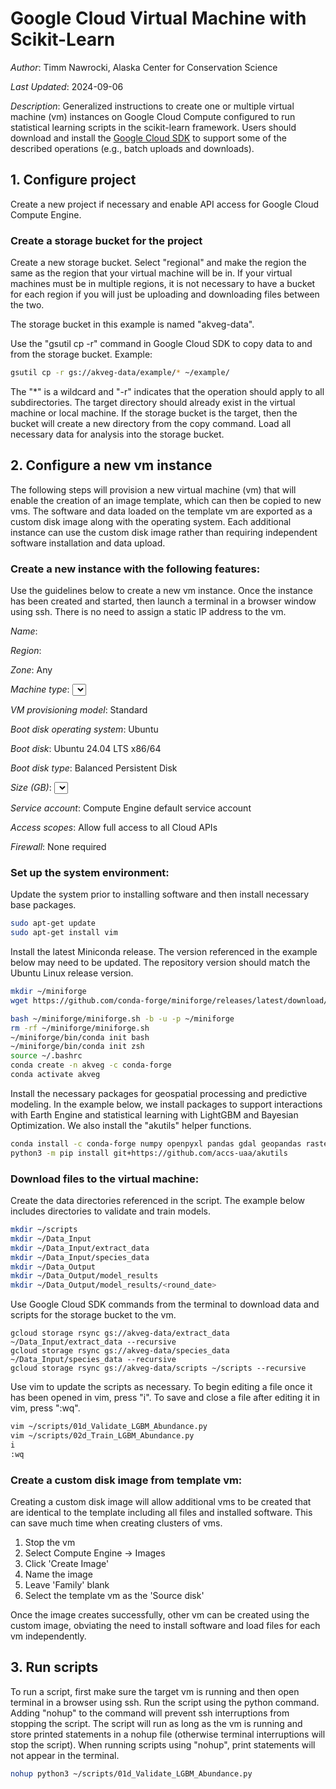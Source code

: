 # Google Cloud Virtual Machine with Scikit-Learn

*Author*: Timm Nawrocki, Alaska Center for Conservation Science

*Last Updated*: 2024-09-06

*Description*: Generalized instructions to create one or multiple virtual machine (vm) instances on Google Cloud Compute configured to run statistical learning scripts in the scikit-learn framework. Users should download and install the [Google Cloud SDK](https://cloud.google.com/sdk/) to support some of the described operations (e.g., batch uploads and downloads).

## 1. Configure project
Create a new project if necessary and enable API access for Google Cloud Compute Engine.

### Create a storage bucket for the project
Create a new storage bucket. Select "regional" and make the region the same as the region that your virtual machine will be in. If your virtual machines must be in multiple regions, it is not necessary to have a bucket for each region if you will just be uploading and downloading files between the two.

The storage bucket in this example is named "akveg-data".

Use the "gsutil cp -r" command in Google Cloud SDK to copy data to and from the storage bucket. Example:

```bash
gsutil cp -r gs://akveg-data/example/* ~/example/
```

The "*" is a wildcard and "-r" indicates that the operation should apply to all subdirectories. The target directory should already exist in the virtual machine or local machine. If the storage bucket is the target, then the bucket will create a new directory from the copy command. Load all necessary data for analysis into the storage bucket.

## 2. Configure a new vm instance
The following steps will provision a new virtual machine (vm) that will enable the creation of an image template, which can then be copied to new vms. The software and data loaded on the template vm are exported as a custom disk image along with the operating system. Each additional instance can use the custom disk image rather than requiring independent software installation and data upload.

### Create a new instance with the following features:

Use the guidelines below to create a new vm instance. Once the instance has been created and started, then launch a terminal in a browser window using ssh. There is no need to assign a static IP address to the vm.

*Name*: <name>

*Region*: <region>

*Zone*: Any

*Machine type*: <select based on computational needs>

*VM provisioning model*: Standard

*Boot disk operating system*: Ubuntu

*Boot disk*: Ubuntu 24.04 LTS x86/64

*Boot disk type*: Balanced Persistent Disk

*Size (GB)*: <select based on data size>

*Service account*: Compute Engine default service account

*Access scopes*: Allow full access to all Cloud APIs

*Firewall*: None required

### Set up the system environment:

Update the system prior to installing software and then install necessary base packages.

```bash
sudo apt-get update
sudo apt-get install vim
```

Install the latest Miniconda release. The version referenced in the example below may need to be updated. The repository version should match the Ubuntu Linux release version.

```bash
mkdir ~/miniforge
wget https://github.com/conda-forge/miniforge/releases/latest/download/Miniforge3-Linux-x86_64.sh -O ~/miniforge/miniforge.sh

bash ~/miniforge/miniforge.sh -b -u -p ~/miniforge
rm -rf ~/miniforge/miniforge.sh
~/miniforge/bin/conda init bash
~/miniforge/bin/conda init zsh
source ~/.bashrc
conda create -n akveg -c conda-forge
conda activate akveg
```

Install the necessary packages for geospatial processing and predictive modeling. In the example below, we install packages to support interactions with Earth Engine and statistical learning with LightGBM and Bayesian Optimization. We also install the "akutils" helper functions.

```bash
conda install -c conda-forge numpy openpyxl pandas gdal geopandas rasterio scikit-learn imbalanced-learn lightgbm bayesian-optimization joblib earthengine-api geemap pyarrow fastparquet
python3 -m pip install git+https://github.com/accs-uaa/akutils
```

### Download files to the virtual machine:

Create the data directories referenced in the script. The example below includes directories to validate and train models.

```bash
mkdir ~/scripts
mkdir ~/Data_Input
mkdir ~/Data_Input/extract_data
mkdir ~/Data_Input/species_data
mkdir ~/Data_Output
mkdir ~/Data_Output/model_results
mkdir ~/Data_Output/model_results/<round_date>
```

Use Google Cloud SDK commands from the terminal to download data and scripts for the storage bucket to the vm.

```
gcloud storage rsync gs://akveg-data/extract_data ~/Data_Input/extract_data --recursive
gcloud storage rsync gs://akveg-data/species_data ~/Data_Input/species_data --recursive
gcloud storage rsync gs://akveg-data/scripts ~/scripts --recursive
```

Use vim to update the scripts as necessary. To begin editing a file once it has been opened in vim, press "i". To save and close a file after editing it in vim, press ":wq".

```bash
vim ~/scripts/01d_Validate_LGBM_Abundance.py
vim ~/scripts/02d_Train_LGBM_Abundance.py
i
:wq
```

### Create a custom disk image from template vm:

Creating a custom disk image will allow additional vms to be created that are identical to the template including all files and installed software. This can save much time when creating clusters of vms.
1. Stop the vm
2. Select Compute Engine -> Images
3. Click 'Create Image'
4. Name the image
5. Leave 'Family' blank
6. Select the template vm as the 'Source disk'

Once the image creates successfully, other vm can be created using the custom image, obviating the need to install software and load files for each vm independently.

## 3. Run scripts
To run a script, first make sure the target vm is running and then open terminal in a browser using ssh. Run the script using the python command. Adding "nohup" to the command will prevent ssh interruptions from stopping the script. The script will run as long as the vm is running and store printed statements in a nohup file (otherwise terminal interruptions will stop the script). When running scripts using "nohup", print statements will not appear in the terminal.

```bash
nohup python3 ~/scripts/01d_Validate_LGBM_Abundance.py
```

